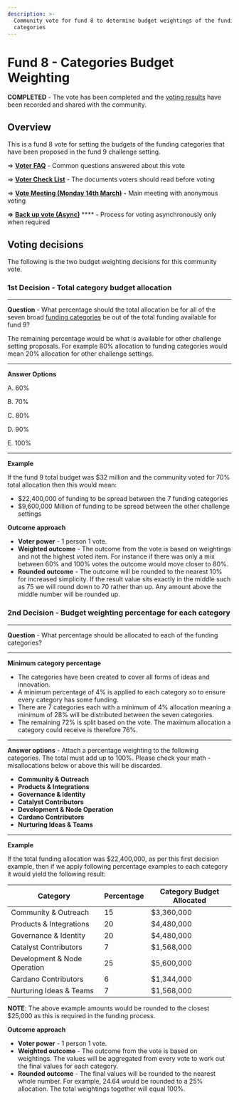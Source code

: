 ```yaml
---
description: >-
  Community vote for fund 8 to determine budget weightings of the funding
  categories
---
```


# Fund 8 - Categories Budget Weighting

**COMPLETED** - The vote has been completed and the [voting results](voting-results-fund-8.md) have been recorded and shared with the community.&#x20;

## Overview



This is a fund 8 vote for setting the budgets of the funding categories that have been proposed in the fund 9 challenge setting.



\=> [**Voter** **FAQ**](voter-faq.md) - Common questions answered about this vote

\=> [**Voter Check List**](voter-check-list.md) - The documents voters should read before voting

\=> [**Vote Meeting (Monday 14th March)**](vote-meeting-monday-14th-march.md) **-** Main meeting with anonymous voting

**=>** [**Back up vote (Async)**](back-up-vote-async.md) **** - Process for voting asynchronously only when required



## Voting decisions

The following is the two budget weighting decisions for this community vote.



### **1st Decision - Total category budget allocation**

****

**Question** - What percentage should the total allocation be for all of the seven broad [funding categories](../../funding-categories/categories/) be out of the total funding available for fund 9?&#x20;

The remaining percentage would be what is available for other challenge setting proposals. For example 80% allocation to funding categories would mean 20% allocation for other challenge settings.

****

**Answer Options**

A. 60%

B. 70%

C. 80%

D. 90%

E. 100%

****

**Example**

If the fund 9 total budget was $32 million and the community voted for 70% total allocation then this would mean:

* $22,400,000 of funding to be spread between the 7 funding categories
* $9,600,000 Million of funding to be spread between the other challenge settings



**Outcome approach**

* **Voter power** - 1 person 1 vote.
* **Weighted outcome** - The outcome from the vote is based on weightings and not the highest voted item. For instance if there was only a mix between 60% and 100% votes the outcome would move closer to 80%.
* **Rounded outcome** - The outcome will be rounded to the nearest 10% for increased simplicity. If the result value sits exactly in the middle such as 75 we will round down to 70 rather than up. Any amount above the middle number will be rounded up.



### 2nd Decision - Budget weighting percentage for each category

****

**Question** - What percentage should be allocated to each of the funding categories?

****

**Minimum category percentage**

* The categories have been created to cover all forms of ideas and innovation.
* A minimum percentage of 4% is applied to each category so to ensure every category has some funding.
* There are 7 categories each with a minimum of 4% allocation meaning a minimum of 28% will be distributed between the seven categories.
* The remaining 72% is split based on the vote. The maximum allocation a category could receive is therefore 76%.

****

**Answer options** - Attach a percentage weighting to the following categories. The total must add up to 100%. Please check your math - misallocations below or above this will be discarded.

* **Community & Outreach**
* **Products & Integrations**
* **Governance & Identity**
* **Catalyst Contributors**
* **Development & Node Operation**
* **Cardano Contributors**
* **Nurturing Ideas & Teams**

****

**Example**

If the total funding allocation was $22,400,000, as per this first decision example, then if we apply following percentage examples to each category it would yield the following result:

| Category                     | Percentage | Category Budget Allocated |
| ---------------------------- | ---------- | ------------------------- |
| Community & Outreach         | 15         | $3,360,000                |
| Products & Integrations      | 20         | $4,480,000                |
| Governance & Identity        | 20         | $4,480,000                |
| Catalyst Contributors        | 7          | $1,568,000                |
| Development & Node Operation | 25         | $5,600,000                |
| Cardano Contributors         | 6          | $1,344,000                |
| Nurturing Ideas & Teams      | 7          | $1,568,000                |

**NOTE**: The above example amounts would be rounded to the closest $25,000 as this is required in the funding process.



**Outcome approach**

* **Voter power** - 1 person 1 vote.
* **Weighted outcome** - The outcome from the vote is based on weightings. The values will be aggregated from every vote to work out the final values for each category.
* **Rounded outcome** - The final values will be rounded to the nearest whole number. For example, 24.64 would be rounded to a 25% allocation. The total weightings together will equal 100%.
